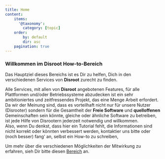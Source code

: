 ```yaml
---
title: Home
content:
    items:
      '@taxonomy':
        category: [topic]
    order:
        by: default
        dir: asc
    pagination: true
---
```


### Willkommen im Disroot How-to-Bereich

Das Hauptziel dieses Bereichs ist es Dir zu helfen, Dich in den verschiedenen Services von **Disroot** zurecht zu finden.

Alle Services, mit allen von **Disroot** angebotenen Features, für alle Plattformen und/oder Betriebssysteme abzudecken ist ein sehr ambitioniertes und zeitfressendes Projekt, das eine Menge Arbeit erfordert. Da wir der Meinung sind, dass es vorteilhaft nicht nur für unsere Nutzer (Disrooter) sondern für die Gesamtheit der **Freie Software** und **quelloffenen** Gemeinschaften sein könnte, gleiche oder ähnliche Software zu betreiben, ist jede Hilfe von Disrootern jederzeit notwendig und willkommen.<br>
Also, wenn Du denkst, dass hier ein Tutorial fehlt, die Informationen sind nicht korrekt oder könnten verbessert werden, kontaktier uns bitte oder (noch besser) fang' an, selbst ein How-to zu schreiben,<br>

Um mehr über die verschiedenen Möglichkeiten der Mitwirkung zu erfahren, sieh Dir bitte diesen [Bereich](/contribute) an.
